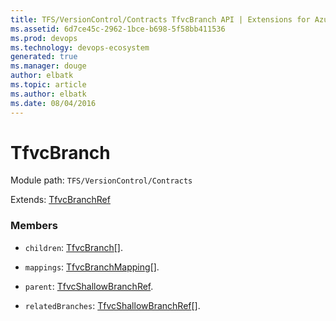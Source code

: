 ```yaml
---
title: TFS/VersionControl/Contracts TfvcBranch API | Extensions for Azure DevOps Services
ms.assetid: 6d7ce45c-2962-1bce-b698-5f58bb411536
ms.prod: devops
ms.technology: devops-ecosystem
generated: true
ms.manager: douge
author: elbatk
ms.topic: article
ms.author: elbatk
ms.date: 08/04/2016
---
```


# TfvcBranch

Module path: `TFS/VersionControl/Contracts`

Extends: [TfvcBranchRef](../../../TFS/VersionControl/Contracts/TfvcBranchRef.md)

### Members

* `children`: [TfvcBranch](../../../TFS/VersionControl/Contracts/TfvcBranch.md)[]. 

* `mappings`: [TfvcBranchMapping](../../../TFS/VersionControl/Contracts/TfvcBranchMapping.md)[]. 

* `parent`: [TfvcShallowBranchRef](../../../TFS/VersionControl/Contracts/TfvcShallowBranchRef.md). 

* `relatedBranches`: [TfvcShallowBranchRef](../../../TFS/VersionControl/Contracts/TfvcShallowBranchRef.md)[]. 

